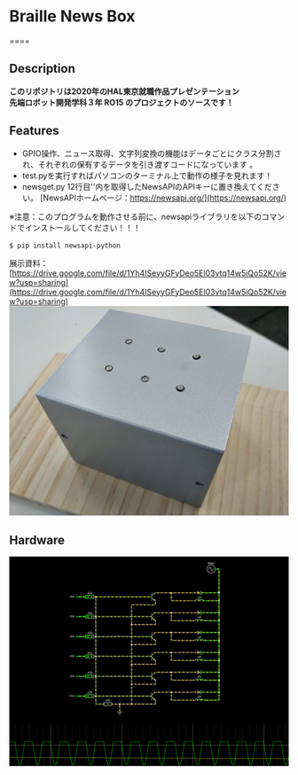 # Braille News Box
====


## Description
**このリポジトリは2020年のHAL東京就職作品プレゼンテーション  
先端ロボット開発学科３年 RO15 のプロジェクトのソースです！**


## Features
- GPIO操作、ニュース取得、文字列変換の機能はデータごとにクラス分割され、それぞれの保有するデータを引き渡すコードになっています 。
- test.pyを実行すればパソコンのターミナル上で動作の様子を見れます！
- newsget.py 12行目''内を取得したNewsAPIのAPIキーに置き換えてください。
[NewsAPIホームページ：https://newsapi.org/](https://newsapi.org/)

※注意：このプログラムを動作させる前に、newsapiライブラリを以下のコマンドでインストールしてください！！！

```
$ pip install newsapi-python 
```
展示資料：
[https://drive.google.com/file/d/1Yh4ISeyyGFyDeo5El03vtq14w5iQo52K/view?usp=sharing](https://drive.google.com/file/d/1Yh4ISeyyGFyDeo5El03vtq14w5iQo52K/view?usp=sharing)
<a href="https://drive.google.com/file/d/1Yh4ISeyyGFyDeo5El03vtq14w5iQo52K/view?usp=sharing"><img src="https://github.com/AmanoKokoro/Braille_News_Box/blob/master/images/DSC_1284.JPG"></a>

## Hardware
![回路図](https://github.com/AmanoKokoro/Braille_News_Box/blob/master/images/Screenshot.png)

